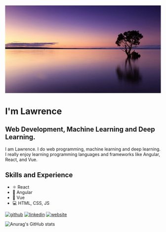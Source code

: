 ![Web Programming and Machine Learning](https://github.com/lawrencejews/lawrencejews/blob/main/profile.jpeg)
# I'm Lawrence
## Web Development, Machine Learning and Deep Learning.

I am Lawrence. I do web programming, machine learning and deep learning. I really enjoy learning programming languages and frameworks like Angular, React, and Vue.

## Skills and Experience
* ⚛️ React
* 💢 Angular
* 📱 Vue
* 💻 HTML, CSS, JS

[<img src='https://cdn.jsdelivr.net/npm/simple-icons@3.0.1/icons/github.svg' alt='github' height='40'>](https://github.com/lawrencejews)  [<img src='https://cdn.jsdelivr.net/npm/simple-icons@3.0.1/icons/linkedin.svg' alt='linkedin' height='40'>](https://www.linkedin.com/in/lawrence-lubwama-16b52138/)  [<img src='https://cdn.jsdelivr.net/npm/simple-icons@3.0.1/icons/icloud.svg' alt='website' height='40'>](https://github.com/lawrencejews)  

![Anurag's GitHub stats](https://github-readme-stats.vercel.app/api?username=lawrencejews&show_icons=true&theme=compact)







